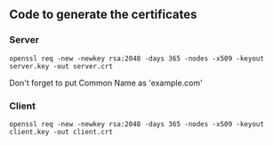 ## Code to generate the certificates

### Server
```
openssl req -new -newkey rsa:2048 -days 365 -nodes -x509 -keyout server.key -out server.crt
```
Don't forget to put Common Name as 'example.com'

### Client
```
openssl req -new -newkey rsa:2048 -days 365 -nodes -x509 -keyout client.key -out client.crt
```
